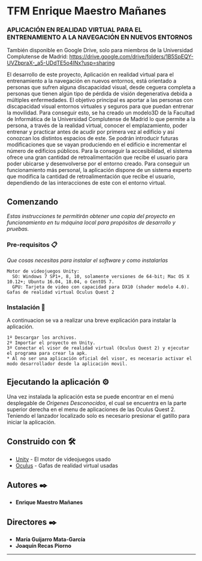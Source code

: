 # TFM Enrique Maestro Mañanes
### APLICACIÓN EN REALIDAD VIRTUAL PARA EL  ENTRENAMIENTO A LA NAVEGACIÓN EN NUEVOS  ENTORNOS

También disponible en Google Drive, solo para miembros de la Universidad Complutense de Madrid: https://drive.google.com/drive/folders/1B5SpEQY-UVZbpraX-_a5-UDdTE5o4INx?usp=sharing

El desarrollo de este proyecto, Aplicación en realidad virtual para el entrenamiento a la navegación en nuevos entornos, está orientado a personas que sufren alguna discapacidad visual, desde ceguera completa a personas que tienen algún tipo de pérdida de visión degenerativa debida a múltiples enfermedades.
El objetivo principal es aportar a las personas con discapacidad visual entornos virtuales y seguros para que puedan entrenar la movilidad. Para conseguir esto, se ha creado un modelo3D de la Facultad de Informática de la Universidad Complutense de Madrid lo que permite a la persona, a través de la realidad virtual, conocer el emplazamiento, poder entrenar y practicar antes de acudir por primera vez al edificio y así conozcan los distintos espacios de este. Se 
podrán introducir futuras modificaciones que se vayan produciendo en el edificio e incrementar el número de edificios públicos. 
Para la conseguir la accesibilidad, el sistema ofrece una gran cantidad de retroalimentación que recibe el usuario para poder ubicarse y desenvolverse por el entorno creado. Para conseguir un funcionamiento más personal, la aplicación dispone de un sistema experto que modifica la cantidad de retroalimentación que recibe el usuario, dependiendo de las interacciones de este con el entorno virtual.

## Comenzando

_Estas instrucciones te permitirán obtener una copia del proyecto en funcionamiento en tu máquina local para propósitos de desarrollo y pruebas._

### Pre-requisitos 📋

_Que cosas necesitas para instalar el software y como instalarlas_

```
Motor de videojuegos Unity:
  SO: Windows 7 SP1+, 8, 10, solamente versiones de 64-bit; Mac OS X 10.12+; Ubuntu 16.04, 18.04, o CentOS 7.
  GPU: Tarjeta de video con capacidad para DX10 (shader modelo 4.0).
Gafas de realidad virtual Oculus Quest 2
```

### Instalación 🔧

A continuacion se va a realizar una breve explicación para instalar la aplicación.

```
1º Descargar los archivos.
2º Importar el proyecto en Unity.
3º Conectar el visor de realidad virtual (Oculus Quest 2) y ejecutar el programa para crear la apk.
* Al no ser una aplicación oficial del visor, es necesario activar el modo desarrollador desde la aplicación movil.
```

## Ejecutando la aplicación ⚙️

Una vez instalada la aplicación esta se puede encontrar en el menú desplegable de _Origenes Desconocidos_, el cual se encuentra en la parte superior derecha en el menu de aplicaciones de las Oculus Quest 2. Teniendo el lanzador localizado solo es necesario presionar el gatillo para iniciar la aplicación.

## Construido con 🛠️

* [Unity](https://docs.unity3d.com/Manual/index.html) - El motor de videojuegos usado
* [Oculus](https://developer.oculus.com/documentation/unity/) - Gafas de realidad virtual usadas

## Autores ✒️

* **Enrique Maestro Mañanes**

## Directores ✒️

* **María Guijarro Mata-García**
* **Joaquín Recas Piorno** 

---
